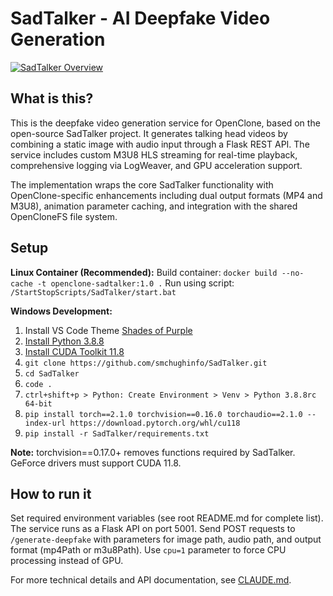# SadTalker - AI Deepfake Video Generation

[![SadTalker Overview](https://img.youtube.com/vi/SMhwddNQSWQ/0.jpg)](https://www.youtube.com/watch?v=SMhwddNQSWQ)

## What is this?

This is the deepfake video generation service for OpenClone, based on the open-source SadTalker project. It generates talking head videos by combining a static image with audio input through a Flask REST API. The service includes custom M3U8 HLS streaming for real-time playback, comprehensive logging via LogWeaver, and GPU acceleration support.

The implementation wraps the core SadTalker functionality with OpenClone-specific enhancements including dual output formats (MP4 and M3U8), animation parameter caching, and integration with the shared OpenCloneFS file system.

## Setup

**Linux Container (Recommended):**
Build container: `docker build --no-cache -t openclone-sadtalker:1.0 .`
Run using script: `/StartStopScripts/SadTalker/start.bat`

**Windows Development:**
1. Install VS Code Theme [Shades of Purple](https://vscodethemes.com/e/ahmadawais.shades-of-purple/shades-of-purple)
2. [Install Python 3.8.8](https://www.python.org/downloads/release/python-388/)
3. [Install CUDA Toolkit 11.8](https://developer.nvidia.com/cuda-11-8-0-download-archive?target_os=Windows&target_arch=x86_64&target_version=11&target_type=exe_local)
4. `git clone https://github.com/smchughinfo/SadTalker.git`
5. `cd SadTalker`
6. `code .`
7. `ctrl+shift+p > Python: Create Environment > Venv > Python 3.8.8rc 64-bit`
8. `pip install torch==2.1.0 torchvision==0.16.0 torchaudio==2.1.0 --index-url https://download.pytorch.org/whl/cu118`
9. `pip install -r SadTalker/requirements.txt`

**Note:** torchvision==0.17.0+ removes functions required by SadTalker. GeForce drivers must support CUDA 11.8.

## How to run it

Set required environment variables (see root README.md for complete list). The service runs as a Flask API on port 5001. Send POST requests to `/generate-deepfake` with parameters for image path, audio path, and output format (mp4Path or m3u8Path). Use `cpu=1` parameter to force CPU processing instead of GPU.

For more technical details and API documentation, see [CLAUDE.md](CLAUDE.md).